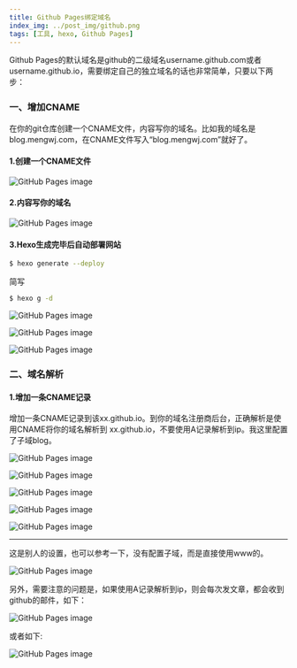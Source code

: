 ```yaml
---
title: Github Pages绑定域名
index_img: ../post_img/github.png
tags: [工具, hexo, Github Pages]
---
```

Github Pages的默认域名是github的二级域名username.github.com或者username.github.io，需要绑定自己的独立域名的话也非常简单，只要以下两步：

### 一、增加CNAME

在你的git仓库创建一个CNAME文件，内容写你的域名。比如我的域名是blog.mengwj.com，在CNAME文件写入“blog.mengwj.com”就好了。

#### 1.创建一个CNAME文件

![GitHub Pages image](/post_img/github_pages_binding_domain/1-1.png)


#### 2.内容写你的域名

![GitHub Pages image](/post_img/github_pages_binding_domain/1-2.png)

#### 3.Hexo生成完毕后自动部署网站

``` bash
$ hexo generate --deploy
```

简写

``` bash
$ hexo g -d
```

![GitHub Pages image](/post_img/github_pages_binding_domain/1-3.png)

![GitHub Pages image](/post_img/github_pages_binding_domain/1-4.png)

![GitHub Pages image](/post_img/github_pages_binding_domain/1-5.png)

### 二、域名解析

#### 1.增加一条CNAME记录

增加一条CNAME记录到该xx.github.io。到你的域名注册商后台，正确解析是使用CNAME将你的域名解析到 xx.github.io，不要使用A记录解析到ip。我这里配置了子域blog。

![GitHub Pages image](/post_img/github_pages_binding_domain/3-1.png)

![GitHub Pages image](/post_img/github_pages_binding_domain/3-2.png)

![GitHub Pages image](/post_img/github_pages_binding_domain/3-3.png)

![GitHub Pages image](/post_img/github_pages_binding_domain/3-4.png)

![GitHub Pages image](/post_img/github_pages_binding_domain/3-5.png)

---

这是别人的设置，也可以参考一下，没有配置子域，而是直接使用www的。

![GitHub Pages image](/post_img/github_pages_binding_domain/3-7.png)


另外，需要注意的问题是，如果使用A记录解析到ip，则会每次发文章，都会收到github的邮件，如下：

![GitHub Pages image](/post_img/github_pages_binding_domain/3-6.png)

或者如下:

![GitHub Pages image](/post_img/github_pages_binding_domain/3-8.png)